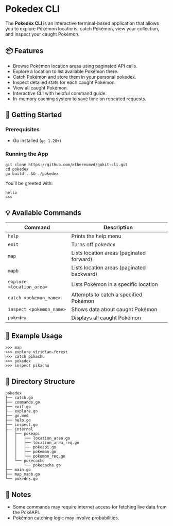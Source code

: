 # Pokedex CLI

The **Pokedex CLI** is an interactive terminal-based application that allows you to explore Pokémon locations, catch Pokémon, view your collection, and inspect your caught Pokémon.

## 📦 Features

- Browse Pokémon location areas using paginated API calls.
- Explore a location to list available Pokémon there.
- Catch Pokémon and store them in your personal pokedex.
- Inspect detailed stats for each caught Pokémon.
- View all caught Pokémon.
- Interactive CLI with helpful command guide.
- In-memory caching system to save time on repeated requests.

## 🚀 Getting Started

### Prerequisites

- Go installed (`go 1.20+`)

### Running the App

```
git clone https://github.com/ethereumvd/gokit-cli.git
cd pokedex
go build . && ./pokedex
```
You’ll be greeted with:
```
hello
>>>
```

## 💡 Available Commands

| Command                   | Description                                |
|---------------------------|--------------------------------------------|
| `help`                    | Prints the help menu                       |
| `exit`                    | Turns off pokedex                         |
| `map`                     | Lists location areas (paginated forward)  |
| `mapb`                    | Lists location areas (paginated backward) |
| `explore <location_area>` | Lists Pokémon in a specific location       |
| `catch <pokemon_name>`    | Attempts to catch a specified Pokémon      |
| `inspect <pokemon_name>`  | Shows data about caught Pokémon            |
| `pokedex`                 | Displays all caught Pokémon                |

## 📌 Example Usage
```
>>> map
>>> explore viridian-forest
>>> catch pikachu
>>> pokedex
>>> inspect pikachu
```
## 📁 Directory Structure
```
pokedex
├── catch.go
├── commands.go
├── exit.go
├── explore.go
├── go.mod
├── help.go
├── inspect.go
├── internal
│   ├── pokeapi
│   │   ├── location_area.go
│   │   ├── location_area_req.go
│   │   ├── pokeapi.go
│   │   ├── pokemon.go
│   │   └── pokemon_req.go
│   └── pokecache
│       └── pokecache.go
├── main.go
├── map_mapb.go
└── pokedex.go
```

## 🧠 Notes

- Some commands may require internet access for fetching live data from the PokéAPI.
- Pokémon catching logic may involve probabilities.
